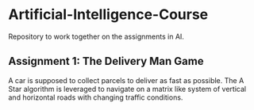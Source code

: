 # Artificial-Intelligence-Course
Repository to work together on the assignments in AI.
## Assignment 1: The Delivery Man Game
A car is supposed to collect parcels to deliver as fast as possible. The A Star
algorithm is leveraged to navigate on a matrix like system of vertical and
horizontal roads with changing traffic conditions.
